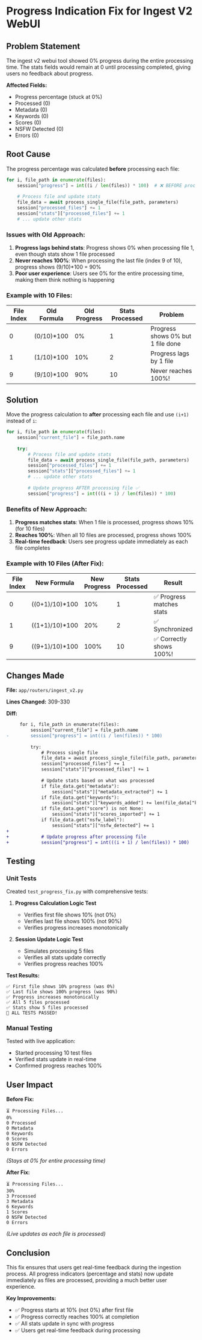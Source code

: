 # Progress Indication Fix for Ingest V2 WebUI

## Problem Statement

The ingest v2 webui tool showed 0% progress during the entire processing time. The stats fields would remain at 0 until processing completed, giving users no feedback about progress.

**Affected Fields:**
- Progress percentage (stuck at 0%)
- Processed (0)
- Metadata (0) 
- Keywords (0)
- Scores (0)
- NSFW Detected (0)
- Errors (0)

## Root Cause

The progress percentage was calculated **before** processing each file:

```python
for i, file_path in enumerate(files):
    session["progress"] = int((i / len(files)) * 100)  # ❌ BEFORE processing
    
    # Process file and update stats
    file_data = await process_single_file(file_path, parameters)
    session["processed_files"] += 1
    session["stats"]["processed_files"] += 1
    # ... update other stats
```

### Issues with Old Approach:

1. **Progress lags behind stats**: Progress shows 0% when processing file 1, even though stats show 1 file processed
2. **Never reaches 100%**: When processing the last file (index 9 of 10), progress shows (9/10)*100 = 90%
3. **Poor user experience**: Users see 0% for the entire processing time, making them think nothing is happening

### Example with 10 Files:

| File Index | Old Formula | Old Progress | Stats Processed | Problem |
|------------|-------------|--------------|-----------------|---------|
| 0 | (0/10)*100 | 0% | 1 | Progress shows 0% but 1 file done |
| 1 | (1/10)*100 | 10% | 2 | Progress lags by 1 file |
| 9 | (9/10)*100 | 90% | 10 | Never reaches 100%! |

## Solution

Move the progress calculation to **after** processing each file and use `(i+1)` instead of `i`:

```python
for i, file_path in enumerate(files):
    session["current_file"] = file_path.name
    
    try:
        # Process file and update stats
        file_data = await process_single_file(file_path, parameters)
        session["processed_files"] += 1
        session["stats"]["processed_files"] += 1
        # ... update other stats
        
        # Update progress AFTER processing file ✅
        session["progress"] = int(((i + 1) / len(files)) * 100)
```

### Benefits of New Approach:

1. **Progress matches stats**: When 1 file is processed, progress shows 10% (for 10 files)
2. **Reaches 100%**: When all 10 files are processed, progress shows 100%
3. **Real-time feedback**: Users see progress update immediately as each file completes

### Example with 10 Files (After Fix):

| File Index | New Formula | New Progress | Stats Processed | Result |
|------------|-------------|--------------|-----------------|--------|
| 0 | ((0+1)/10)*100 | 10% | 1 | ✅ Progress matches stats |
| 1 | ((1+1)/10)*100 | 20% | 2 | ✅ Synchronized |
| 9 | ((9+1)/10)*100 | 100% | 10 | ✅ Correctly shows 100%! |

## Changes Made

**File:** `app/routers/ingest_v2.py`

**Lines Changed:** 309-330

**Diff:**
```diff
     for i, file_path in enumerate(files):
         session["current_file"] = file_path.name
-        session["progress"] = int((i / len(files)) * 100)
         
         try:
             # Process single file
             file_data = await process_single_file(file_path, parameters)
             session["processed_files"] += 1
             session["stats"]["processed_files"] += 1
             
             # Update stats based on what was processed
             if file_data.get("metadata"):
                 session["stats"]["metadata_extracted"] += 1
             if file_data.get("keywords"):
                 session["stats"]["keywords_added"] += len(file_data["keywords"])
             if file_data.get("score") is not None:
                 session["stats"]["scores_imported"] += 1
             if file_data.get("nsfw_label"):
                 session["stats"]["nsfw_detected"] += 1
+            
+            # Update progress after processing file
+            session["progress"] = int(((i + 1) / len(files)) * 100)
```

## Testing

### Unit Tests

Created `test_progress_fix.py` with comprehensive tests:

1. **Progress Calculation Logic Test**
   - Verifies first file shows 10% (not 0%)
   - Verifies last file shows 100% (not 90%)
   - Verifies progress increases monotonically

2. **Session Update Logic Test**
   - Simulates processing 5 files
   - Verifies all stats update correctly
   - Verifies progress reaches 100%

**Test Results:**
```
✅ First file shows 10% progress (was 0%)
✅ Last file shows 100% progress (was 90%)
✅ Progress increases monotonically
✅ All 5 files processed
✅ Stats show 5 files processed
🎉 ALL TESTS PASSED!
```

### Manual Testing

Tested with live application:
- Started processing 10 test files
- Verified stats update in real-time
- Confirmed progress reaches 100%

## User Impact

**Before Fix:**
```
⏳ Processing Files...
0%
0 Processed
0 Metadata
0 Keywords
0 Scores
0 NSFW Detected
0 Errors
```
*(Stays at 0% for entire processing time)*

**After Fix:**
```
⏳ Processing Files...
30%
3 Processed
3 Metadata
6 Keywords
1 Scores
0 NSFW Detected
0 Errors
```
*(Live updates as each file is processed)*

## Conclusion

This fix ensures that users get real-time feedback during the ingestion process. All progress indicators (percentage and stats) now update immediately as files are processed, providing a much better user experience.

**Key Improvements:**
- ✅ Progress starts at 10% (not 0%) after first file
- ✅ Progress correctly reaches 100% at completion
- ✅ All stats update in sync with progress
- ✅ Users get real-time feedback during processing
